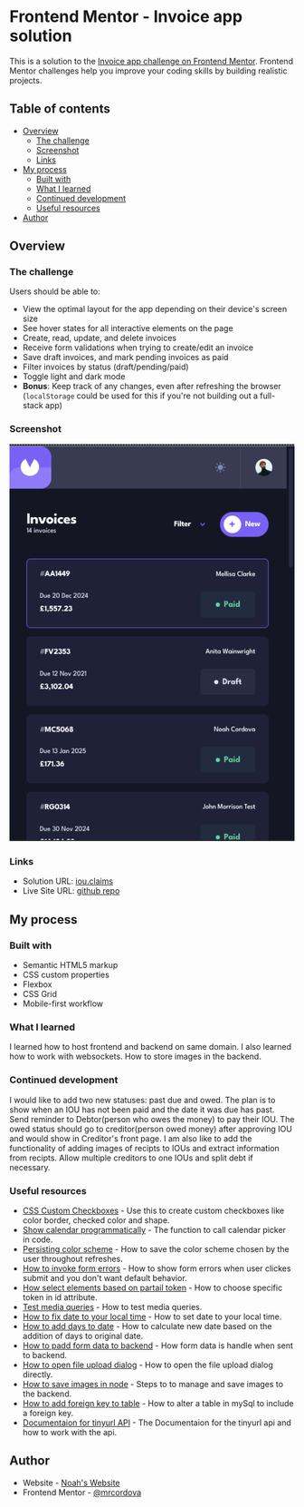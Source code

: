 # Frontend Mentor - Invoice app solution

This is a solution to the [Invoice app challenge on Frontend Mentor](https://www.frontendmentor.io/challenges/invoice-app-i7KaLTQjl). Frontend Mentor challenges help you improve your coding skills by building realistic projects.

## Table of contents

- [Overview](#overview)
  - [The challenge](#the-challenge)
  - [Screenshot](#screenshot)
  - [Links](#links)
- [My process](#my-process)
  - [Built with](#built-with)
  - [What I learned](#what-i-learned)
  - [Continued development](#continued-development)
  - [Useful resources](#useful-resources)
- [Author](#author)

## Overview

### The challenge

Users should be able to:

- View the optimal layout for the app depending on their device's screen size
- See hover states for all interactive elements on the page
- Create, read, update, and delete invoices
- Receive form validations when trying to create/edit an invoice
- Save draft invoices, and mark pending invoices as paid
- Filter invoices by status (draft/pending/paid)
- Toggle light and dark mode
- **Bonus**: Keep track of any changes, even after refreshing the browser (`localStorage` could be used for this if you're not building out a full-stack app)

### Screenshot

![](frontend/assets/screenshot.png)

### Links

- Solution URL: [iou.claims](iou.claims)
- Live Site URL: [github repo](https://github.com/mrcordova/invoice-app)

## My process

### Built with

- Semantic HTML5 markup
- CSS custom properties
- Flexbox
- CSS Grid
- Mobile-first workflow

### What I learned

I learned how to host frontend and backend on same domain. I also learned how to work with websockets. How to store images in the backend.

### Continued development

I would like to add two new statuses: past due and owed. The plan is to show when an IOU has not been paid and the date it was due has past. Send reminder to Debtor(person who owes the money) to pay their IOU. The owed status should go to creditor(person owed money) after approving IOU and would show in Creditor's front page.
I am also like to add the functionality of adding images of recipts to IOUs and extract information from recipts. Allow multiple creditors to one IOUs and split debt if necessary.

### Useful resources

- [CSS Custom Checkboxes](https://css3.com/implementing-custom-checkboxes-and-radio-buttons-with-css3/) - Use this to create custom checkboxes like color border, checked color and shape.
- [Show calendar programmatically](https://stackoverflow.com/questions/51334960/how-to-show-calendar-popup-when-inputtype-date-is-on-focus) - The function to call calendar picker in code.
- [Persisting color scheme](https://www.smashingmagazine.com/2024/03/setting-persisting-color-scheme-preferences-css-javascript/) - How to save the color scheme chosen by the user throughout refreshes.
- [How to invoke form errors](https://stackoverflow.com/questions/71939429/programmatically-submit-form-with-submit-events) - How to show form errors when user clickes submit and you don't want default behavior.
- [How select elements based on partail token](https://stackoverflow.com/questions/8714090/how-to-do-a-wildcard-element-name-match-with-queryselector-or-queryselector) - How to choose specific token in id attribute.
- [Test media queries](https://developer.mozilla.org/en-US/docs/Web/CSS/CSS_media_queries/Testing_media_queries) - How to test media queries.
- [How to fix date to your local time](https://stackoverflow.com/questions/7556591/is-the-javascript-date-object-always-one-day-off) - How to set date to your local time.
- [How to add days to date](https://stackoverflow.com/questions/563406/how-to-add-days-to-date) - How to calculate new date based on the addition of days to original date.
- [How to padd form data to backend](https://stackoverflow.com/questions/46640024/how-do-i-post-form-data-with-fetch-api) - How form data is handle when sent to backend.
- [How to open file upload dialog](https://stackoverflow.com/questions/16215771/how-to-open-select-file-dialog-via-js) - How to open the file upload dialog directly.
- [How to save images in node](https://stackoverflow.com/questions/15772394/how-to-upload-display-and-save-images-using-node-js-and-express) - Steps to to manage and save images to the backend.
- [How to add foreign key to table](https://stackoverflow.com/questions/10028214/add-foreign-key-to-existing-table) - How to alter a table in mySql to include a foreign key.
- [Documentaion for tinyurl API](https://tinyurl.com/app/dev) - The Documentaion for the tinyurl api and how to work with the api.

## Author

- Website - [Noah's Website](https://noahs.software)
- Frontend Mentor - [@mrcordova](https://www.frontendmentor.io/profile/mrcordova)

